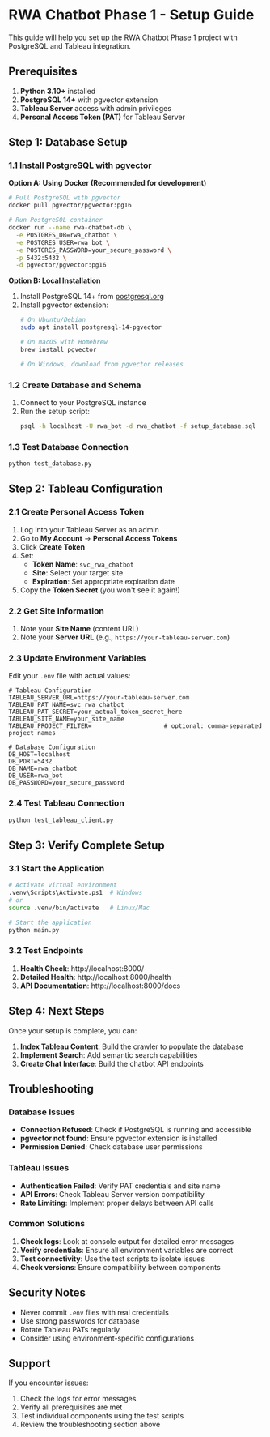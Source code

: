 # RWA Chatbot Phase 1 - Setup Guide

This guide will help you set up the RWA Chatbot Phase 1 project with PostgreSQL and Tableau integration.

## Prerequisites

1. **Python 3.10+** installed
2. **PostgreSQL 14+** with pgvector extension
3. **Tableau Server** access with admin privileges
4. **Personal Access Token (PAT)** for Tableau Server

## Step 1: Database Setup

### 1.1 Install PostgreSQL with pgvector

**Option A: Using Docker (Recommended for development)**
```bash
# Pull PostgreSQL with pgvector
docker pull pgvector/pgvector:pg16

# Run PostgreSQL container
docker run --name rwa-chatbot-db \
  -e POSTGRES_DB=rwa_chatbot \
  -e POSTGRES_USER=rwa_bot \
  -e POSTGRES_PASSWORD=your_secure_password \
  -p 5432:5432 \
  -d pgvector/pgvector:pg16
```

**Option B: Local Installation**
1. Install PostgreSQL 14+ from [postgresql.org](https://www.postgresql.org/download/)
2. Install pgvector extension:
   ```bash
   # On Ubuntu/Debian
   sudo apt install postgresql-14-pgvector
   
   # On macOS with Homebrew
   brew install pgvector
   
   # On Windows, download from pgvector releases
   ```

### 1.2 Create Database and Schema

1. Connect to your PostgreSQL instance
2. Run the setup script:
   ```bash
   psql -h localhost -U rwa_bot -d rwa_chatbot -f setup_database.sql
   ```

### 1.3 Test Database Connection

```bash
python test_database.py
```

## Step 2: Tableau Configuration

### 2.1 Create Personal Access Token

1. Log into your Tableau Server as an admin
2. Go to **My Account** → **Personal Access Tokens**
3. Click **Create Token**
4. Set:
   - **Token Name**: `svc_rwa_chatbot`
   - **Site**: Select your target site
   - **Expiration**: Set appropriate expiration date
5. Copy the **Token Secret** (you won't see it again!)

### 2.2 Get Site Information

1. Note your **Site Name** (content URL)
2. Note your **Server URL** (e.g., `https://your-tableau-server.com`)

### 2.3 Update Environment Variables

Edit your `.env` file with actual values:

```env
# Tableau Configuration
TABLEAU_SERVER_URL=https://your-tableau-server.com
TABLEAU_PAT_NAME=svc_rwa_chatbot
TABLEAU_PAT_SECRET=your_actual_token_secret_here
TABLEAU_SITE_NAME=your_site_name
TABLEAU_PROJECT_FILTER=                    # optional: comma-separated project names

# Database Configuration
DB_HOST=localhost
DB_PORT=5432
DB_NAME=rwa_chatbot
DB_USER=rwa_bot
DB_PASSWORD=your_secure_password
```

### 2.4 Test Tableau Connection

```bash
python test_tableau_client.py
```

## Step 3: Verify Complete Setup

### 3.1 Start the Application

```bash
# Activate virtual environment
.venv\Scripts\Activate.ps1  # Windows
# or
source .venv/bin/activate   # Linux/Mac

# Start the application
python main.py
```

### 3.2 Test Endpoints

1. **Health Check**: http://localhost:8000/
2. **Detailed Health**: http://localhost:8000/health
3. **API Documentation**: http://localhost:8000/docs

## Step 4: Next Steps

Once your setup is complete, you can:

1. **Index Tableau Content**: Build the crawler to populate the database
2. **Implement Search**: Add semantic search capabilities
3. **Create Chat Interface**: Build the chatbot API endpoints

## Troubleshooting

### Database Issues

- **Connection Refused**: Check if PostgreSQL is running and accessible
- **pgvector not found**: Ensure pgvector extension is installed
- **Permission Denied**: Check database user permissions

### Tableau Issues

- **Authentication Failed**: Verify PAT credentials and site name
- **API Errors**: Check Tableau Server version compatibility
- **Rate Limiting**: Implement proper delays between API calls

### Common Solutions

1. **Check logs**: Look at console output for detailed error messages
2. **Verify credentials**: Ensure all environment variables are correct
3. **Test connectivity**: Use the test scripts to isolate issues
4. **Check versions**: Ensure compatibility between components

## Security Notes

- Never commit `.env` files with real credentials
- Use strong passwords for database
- Rotate Tableau PATs regularly
- Consider using environment-specific configurations

## Support

If you encounter issues:

1. Check the logs for error messages
2. Verify all prerequisites are met
3. Test individual components using the test scripts
4. Review the troubleshooting section above
